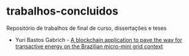 # trabalhos-concluidos
Repositório de trabalhos de final de curso, dissertações e teses



- Yuri Bastos Gabrich - [A blockchain application to pave the way for transactive energy on the Brazilian micro-mini grid context]()

